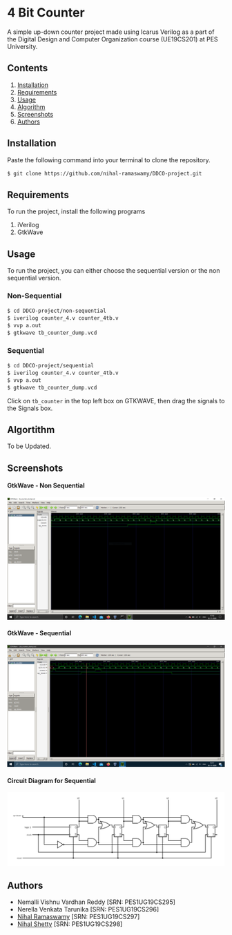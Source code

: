 # 4 Bit Counter

A simple up-down counter project made using Icarus Verilog as a part of the Digital Design and Computer Organization course (UE19CS201) at PES University.

## Contents

1. [Installation](#installation)
2. [Requirements](#requirements)
3. [Usage](#usage)
4. [Algorithm](#algorthm)
5. [Screenshots](#screenshots)
6. [Authors](#authors)


## Installation

Paste the following command into your terminal to clone the repository.

```bash
$ git clone https://github.com/nihal-ramaswamy/DDCO-project.git
```

## Requirements

To run the project, install the following programs

1.    iVerilog
2.    GtkWave

## Usage

To run the project, you can either choose the sequential version or the non sequential version.

### Non-Sequential

```bash
$ cd DDCO-project/non-sequential
$ iverilog counter_4.v counter_4tb.v
$ vvp a.out
$ gtkwave tb_counter_dump.vcd
```

### Sequential

```bash
$ cd DDCO-project/sequential
$ iverilog counter_4.v counter_4tb.v
$ vvp a.out
$ gtkwave tb_counter_dump.vcd
```

Click on ```tb_counter``` in the top left box on GTKWAVE, then drag the signals to the Signals box.

## Algortithm

To be Updated.

## Screenshots
#### GtkWave - Non Sequential
<img src = "./assets/non_sequential_output.PNG"/> <br>
#### GtkWave - Sequential
<img src = "./assets/sequential_output.png"/> <br>
#### Circuit Diagram for Sequential 
<img src = "./assets/circuit.png"/>

## Authors

- Nemalli Vishnu Vardhan Reddy [SRN: PES1UG19CS295]
- Nerella Venkata Tarunika [SRN: PES1UG19CS296]
- [Nihal Ramaswamy](https://github.com/nihal-ramaswamy) [SRN: PES1UG19CS297]
- [Nihal Shetty](https://github.com/DragoMark) [SRN: PES1UG19CS298]


